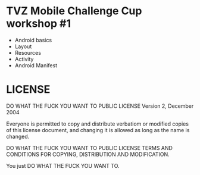 # TVZ Mobile Challenge Cup workshop #1

* Android basics
* Layout
* Resources
* Activity
* Android Manifest

# LICENSE

DO WHAT THE FUCK YOU WANT TO PUBLIC LICENSE Version 2, December 2004

Everyone is permitted to copy and distribute verbatiom or modified copies of this license document, and changing it is allowed as long as the name is changed.

DO WHAT THE FUCK YOU WANT TO PUBLIC LICENSE TERMS AND CONDITIONS FOR COPYING, DISTRIBUTION AND MODIFICATION.


You just DO WHAT THE FUCK YOU WANT TO.
